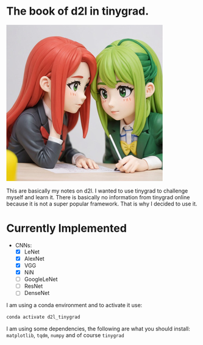 # The book of d2l in tinygrad.

![anime waifu studying lol](./assets/anime_40.jpeg)

This are basically my notes on d2l. I wanted to use tinygrad to challenge
myself and learn it. There is basically no information from tinygrad online
because it is not a super popular framework. That is why I decided to use it.

# Currently Implemented

- CNNs:
  - [X] LeNet
  - [X] AlexNet
  - [X] VGG
  - [X] NiN
  - [ ] GoogleLeNet
  - [ ] ResNet
  - [ ] DenseNet

I am using a conda environment and to activate it use:

```bash
conda activate d2l_tinygrad
```
I am using some dependencies, the following are what you should install: `matplotlib`, `tqdm`, `numpy` and of course `tinygrad`
